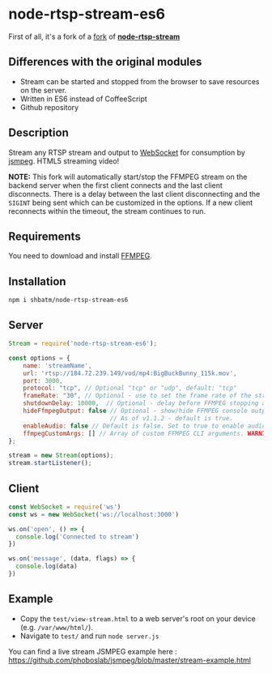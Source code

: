 # node-rtsp-stream-es6

First of all, it's a fork of a [fork](https://github.com/Wifsimster/node-rtsp-stream-es6) of [**node-rtsp-stream**](https://www.npmjs.com/package/node-rtsp-stream)

## Differences with the original modules

- Stream can be started and stopped from the browser to save resources on the server.
- Written in ES6 instead of CoffeeScript
- Github repository

## Description

Stream any RTSP stream and output to [WebSocket](https://github.com/websockets/ws) for consumption by [jsmpeg](https://github.com/phoboslab/jsmpeg).
HTML5 streaming video!

**NOTE:** This fork will automatically start/stop the FFMPEG stream on the backend server when the first client connects and the last client disconnects.  There is a delay between the last client disconnecting and the `SIGINT` being sent which can be customized in the options. If a new client reconnects within the timeout, the stream continues to run.

## Requirements

You need to download and install [FFMPEG](https://ffmpeg.org/download.html).

## Installation

```shell
npm i shbatm/node-rtsp-stream-es6
```

## Server

```javascript
Stream = require('node-rtsp-stream-es6');

const options = {
    name: 'streamName',
    url: 'rtsp://184.72.239.149/vod/mp4:BigBuckBunny_115k.mov',
    port: 3000,
    protocol: "tcp", // Optional "tcp" or "udp", default: "tcp"
    frameRate: "30", // Optional - use to set the frame rate of the stream
    shutdownDelay: 10000,  // Optional - delay before FFMPEG stopping after last client disconnects
    hideFfmpegOutput: false // Optional - show/hide FFMPEG console output
                            // As of v1.1.2 - default is true.
    enableAudio: false // Default is false. Set to true to enable audio in FFMPEG
    ffmpegCustomArgs: [] // Array of custom FFMPEG CLI arguments. WARNING: this will overrite all ffmpeg options and EVERYTHING must be passed as an array of strings (including stream url, protocol, and framerate). Only use if you know what you are doing!
};

stream = new Stream(options);
stream.startListener();
```

## Client

```javascript
const WebSocket = require('ws')
const ws = new WebSocket('ws://localhost:3000')

ws.on('open', () => {
  console.log('Connected to stream')
})

ws.on('message', (data, flags) => {
  console.log(data)
})
```

## Example

- Copy the `test/view-stream.html` to a web server's root on your device (e.g. `/var/www/html/`). 
- Navigate to `test/` and run `node server.js`

You can find a live stream JSMPEG example here : https://github.com/phoboslab/jsmpeg/blob/master/stream-example.html
